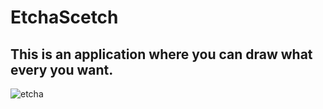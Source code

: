 # EtchaScetch
## This is an application where you can draw what every you want.




![etcha](https://github.com/er1ck02/EtchaScetch/edit/master/etcha.png)
